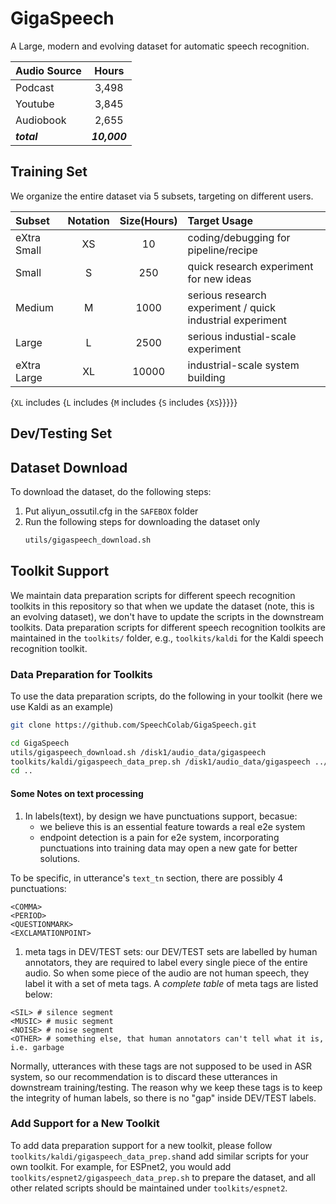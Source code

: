 # GigaSpeech
A Large, modern and evolving dataset for automatic speech recognition.

| Audio Source   |      Hours    |
|:---------------|:-------------:|
| Podcast        |  3,498        |
| Youtube        |  3,845        |
| Audiobook      |  2,655        |
| ***total***    |  ***10,000*** |

## Training Set
We organize the entire dataset via 5 subsets, targeting on different users.

| Subset   | Notation |    Size(Hours)    |  Target Usage  |
|:---------------|:-------------:|:-------------:|:-------------|
| eXtra Small | XS        |  10        |coding/debugging for pipeline/recipe |
| Small | S        |  250        |quick research experiment for new ideas |
| Medium | M      |  1000        | serious research experiment / quick industrial experiment |
| Large | L      |  2500        | serious industial-scale experiment |
| eXtra Large | XL      |  10000        | industrial-scale system building|

{`XL` includes {`L` includes {`M` includes {`S` includes {`XS`}}}}}


## Dev/Testing Set


## Dataset Download
To download the dataset, do the following steps:
1. Put aliyun_ossutil.cfg in the `SAFEBOX` folder
2. Run the following steps for downloading the dataset only
   ```bash
   utils/gigaspeech_download.sh
   ```

## Toolkit Support
We maintain data preparation scripts for different speech recognition toolkits
in this repository so that when we update the dataset (note, this is an evolving
dataset), we don't have to update the scripts in the downstream toolkits. Data
preparation scripts for different speech recognition toolkits are maintained in
the `toolkits/` folder, e.g., `toolkits/kaldi` for the Kaldi speech recognition
toolkit.

### Data Preparation for Toolkits
To use the data preparation scripts, do the following in your toolkit (here we
use Kaldi as an example)
```bash
git clone https://github.com/SpeechColab/GigaSpeech.git

cd GigaSpeech
utils/gigaspeech_download.sh /disk1/audio_data/gigaspeech
toolkits/kaldi/gigaspeech_data_prep.sh /disk1/audio_data/gigaspeech ../data true gigaspeech
cd ..
```
#### Some Notes on text processing
1. In labels(text), by design we have punctuations support, becasue:
   * we believe this is an essential feature towards a real e2e system
   * endpoint detection is a pain for e2e system, incorporating punctuations into training data may open a new gate for better solutions.

To be specific, in utterance's `text_tn` section, there are possibly 4 punctuations:
```
<COMMA>
<PERIOD>
<QUESTIONMARK>
<EXCLAMATIONPOINT>
```

1. meta tags in DEV/TEST sets:
our DEV/TEST sets are labelled by human annotators, they are required to label every single piece of the entire audio. So when some piece of the audio are not human speech, they label it with a set of meta tags.
A *complete table* of meta tags are listed below:
```
<SIL> # silence segment
<MUSIC> # music segment
<NOISE> # noise segment
<OTHER> # something else, that human annotators can't tell what it is, i.e. garbage
```
Normally, utterances with these tags are not supposed to be used in ASR system, so our recommendation is to discard these utterances in downstream training/testing.
The reason why we keep these tags is to keep the integrity of human labels, so there is no "gap" inside DEV/TEST labels.

### Add Support for a New Toolkit
To add data preparation support for a new toolkit, please follow
`toolkits/kaldi/gigaspeech_data_prep.sh`and add similar scripts for your own
toolkit. For example, for ESPnet2, you would add
`toolkits/espnet2/gigaspeech_data_prep.sh` to prepare the dataset, and all
other related scripts should be maintained under `toolkits/espnet2`.

